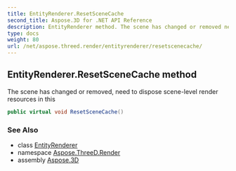 ```yaml
---
title: EntityRenderer.ResetSceneCache
second_title: Aspose.3D for .NET API Reference
description: EntityRenderer method. The scene has changed or removed need to dispose scenelevel render resources in this
type: docs
weight: 80
url: /net/aspose.threed.render/entityrenderer/resetscenecache/
---
```

## EntityRenderer.ResetSceneCache method

The scene has changed or removed, need to dispose scene-level render resources in this

```csharp
public virtual void ResetSceneCache()
```

### See Also

* class [EntityRenderer](../)
* namespace [Aspose.ThreeD.Render](../../../aspose.threed.render/)
* assembly [Aspose.3D](../../../)


